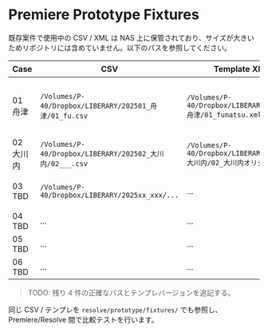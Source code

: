 # Premiere Prototype Fixtures

既存案件で使用中の CSV / XML は NAS 上に保管されており、サイズが大きいためリポジトリには含めていません。以下のパスを参照してください。

| Case | CSV | Template XML | 備考 |
|------|-----|--------------|------|
| 01 舟津 | `/Volumes/P-40/Dropbox/LIBERARY/202501_舟津/01_fu.csv` | `/Volumes/P-40/Dropbox/LIBERARY/202501_舟津/01_funatsu.xml` | Premiere XML は Resolve でもインポート可 |
| 02 大川内 | `/Volumes/P-40/Dropbox/LIBERARY/202502_大川内/02___.csv` | `/Volumes/P-40/Dropbox/LIBERARY/202502_大川内/02_大川内オリジナル.xml` | テンプレ出力済み |
| 03 TBD | `/Volumes/P-40/Dropbox/LIBERARY/2025xx_xxx/...` | ... | ←残り 4 件のうち 1 |
| 04 TBD | ... | ... | |
| 05 TBD | ... | ... | |
| 06 TBD | ... | ... | |

> TODO: 残り 4 件の正確なパスとテンプレバージョンを追記する。

同じ CSV / テンプレを `resolve/prototype/fixtures/` でも参照し、Premiere/Resolve 間で比較テストを行います。

